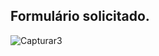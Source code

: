 ## Formulário solicitado.
![Capturar3](https://user-images.githubusercontent.com/80792083/155439767-53bb909c-87a1-4ccf-8720-bb136875b511.PNG)
